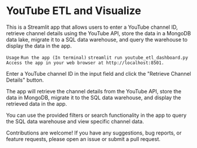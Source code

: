 # YouTube ETL and Visualize

This is a Streamlit app that allows users to enter a YouTube channel ID, retrieve channel details using the YouTube API, store the data in a MongoDB data lake, migrate it to a SQL data warehouse, and query the warehouse to display the data in the app.

`Usage`
`Run the app (In terminal)`
`streamlit run youtube_etl_dashboard.py`
`Access the app in your web browser at http://localhost:8501.`

Enter a YouTube channel ID in the input field and click the "Retrieve Channel Details" button.

The app will retrieve the channel details from the YouTube API, store the data in MongoDB, migrate it to the SQL data warehouse, and display the retrieved data in the app.

You can use the provided filters or search functionality in the app to query the SQL data warehouse and view specific channel data.

Contributions are welcome! If you have any suggestions, bug reports, or feature requests, please open an issue or submit a pull request.
